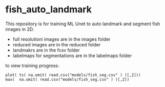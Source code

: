 # fish_auto_landmark
This repository is for training ML Unet to auto landmark and segment fish images in 2D.
- full resolutioni images are in the images folder
- reduced images are in the reduced folder
- landmakrs are in the fcsv folder
- labelmaps for segmentations are in the labelmaps folder


to view training progress:

```
plot( ts( na.omit( read.csv("models/fish_seg.csv" ) )[,2]))
max(  na.omit( read.csv("models/fish_seg.csv" ) )[,2])
```

